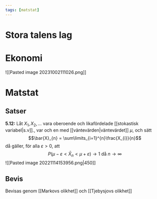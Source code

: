 ```yaml
---
tags: [matstat]
---
```

# Stora talens lag

# Ekonomi
![[Pasted image 20231002111026.png]]




# Matstat

## Satser
**5.12:** Låt $X_{1},X_{2},...$ vara oberoende och likafördelade [[stokastisk variabel|s.v]]., var och en med [[väntevärden|väntevärdet]] $\mu$, och sätt $$\bar{X}_{n} = \sum\limits_{i=1}^{n}\frac{X_{i}}{n}$$då gäller, för alla $\varepsilon > 0$, att $$P(\mu- \varepsilon < \bar{X}_{n} < \mu + \varepsilon) \rightarrow 1 \text{ då } n \rightarrow \infty$$
![[Pasted image 20221114153956.png|450]]

## Bevis
Bevisas genom [[Markovs olikhet]] och [[Tjebysjovs olikhet]]